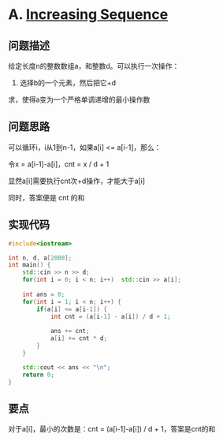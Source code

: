 # A. [Increasing Sequence](https://codeforces.com/problemset/problem/11/A)

## 问题描述

给定长度n的整数数组a，和整数d。可以执行一次操作：

1. 选择b的一个元素，然后把它+d



求，使得a变为一个严格单调递增的最小操作数



## 问题思路

可以循环i，i从1到n-1，如果a[i] <= a[i-1]，那么：

令x = a[i-1]-a[i]，cnt =  x / d + 1

显然a[i]需要执行cnt次+d操作，才能大于a[i]



同时，答案便是 cnt 的和



## 实现代码

```c++
#include<iostream>

int n, d, a[2000];
int main() {
	std::cin >> n >> d;
	for(int i = 0; i < n; i++)  std::cin >> a[i];
	
	int ans = 0;
	for(int i = 1; i < n; i++) {
		if(a[i] <= a[i-1]) {
			int cnt = (a[i-1] - a[i]) / d + 1;
			
			ans += cnt;
			a[i] += cnt * d;
		}
	}	

	std::cout << ans << "\n";
	return 0;
}
```





## 要点

对于a[i]，最小的次数是：cnt =  (a[i-1]-a[i]) / d + 1，答案是cnt的和